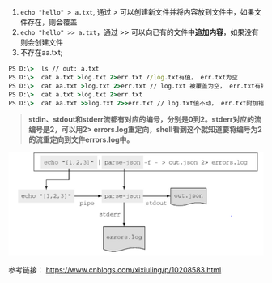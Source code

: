 1. `echo "hello" > a.txt`, 通过 > 可以创建新文件并将内容放到文件中，如果文件存在，则会覆盖
2. `echo "hello" >> a.txt`，通过 >> 可以向已有的文件中**追加内容**，如果没有则会创建文件
3.  不存在aa.txt; 
``` cmd
PS D:\>  ls // out: a.txt
PS D:\>  cat a.txt >log.txt 2>err.txt //log.txt有值， err.txt为空
PS D:\>  cat aa.txt >log.txt 2>err.txt // log.txt 被覆盖为空， err.txt有错误信息
PS D:\>  cat a.txt >log.txt 2>err.txt
PS D:\>  cat aa.txt >>log.txt 2>>err.txt // log.txt值不动， err.txt附加错误信息
```

> **stdin、stdout和stderr流都有对应的编号，分别是0到2。stderr对应的流编号是2，可以用2> errors.log重定向，shell看到这个就知道要将编号为2的流重定向到文件errors.log中。**

![stdout errout stream](/images/stdout-err-stream.png)

参考链接： https://www.cnblogs.com/xixiuling/p/10208583.html

